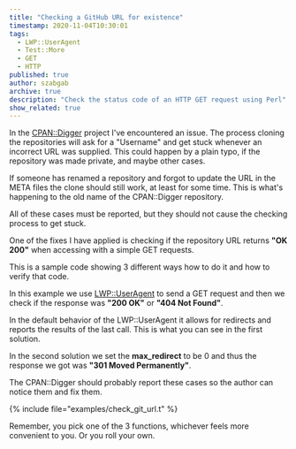 ```yaml
---
title: "Checking a GitHub URL for existence"
timestamp: 2020-11-04T10:30:01
tags:
  - LWP::UserAgent
  - Test::More
  - GET
  - HTTP
published: true
author: szabgab
archive: true
description: "Check the status code of an HTTP GET request using Perl"
show_related: true
---
```



In the [CPAN::Digger](/cpan-digger) project I've encountered an issue. The process cloning the repositories will ask for a "Username"
and get stuck whenever an incorrect URL was supplied. This could happen by a plain typo, if the repository was made private, and maybe other cases.

If someone has renamed a repository and forgot to update the URL in the META files the clone should still work, at least for some time.
This is what's happening to the old name of the CPAN::Digger repository.

All of these cases must be reported, but they should not cause the checking process to get stuck.

One of the fixes I have applied is checking if the repository URL returns <b>"OK 200"</b> when accessing with a simple GET requests.


This is a sample code showing 3 different ways how to do it and how to verify that code.

In this example we use [LWP::UserAgent](https://metacpan.org/pod/LWP::UserAgent) to send a GET request and then we check
if the response was <b>"200 OK"</b> or <b>"404 Not Found"</b>.

In the default behavior of the LWP::UserAgent it allows for redirects and reports the results of the last call. This is
what you can see in the first solution.

In the second solution we set the <b>max_redirect</b> to be 0 and thus the response we got was <b>"301 Moved Permanently"</b>.

The CPAN::Digger should probably report these cases so the author can notice them and fix them.

{% include file="examples/check_git_url.t" %}

Remember, you pick one of the 3 functions, whichever feels more convenient to you. Or you roll your own.
